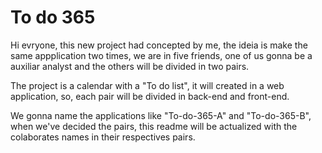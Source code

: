 # To do 365
Hi evryone, this new project had concepted by me, the ideia is make the same appplication two times, we are in five friends, one of us gonna be a auxiliar analyst and the others will be divided in two pairs.

The project is a calendar with a "To do list", it will created in a web application, so, each pair will be divided in back-end and front-end.

We gonna name the applications like "To-do-365-A" and "To-do-365-B", when we've decided the pairs, this readme will be actualized with the colaborates names in their respectives pairs. 
